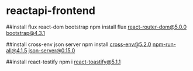 # reactapi-frontend

##install flux react-dom bootstrap
npm install flux react-router-dom@5.0.0 bootstrap@4.3.1

##install cross-env json server
npm install cross-env@5.2.0 npm-run-all@4.1.5 json-server@0.15.0

##install react-tostify
npm i react-toastify@5.1.1

